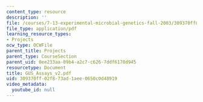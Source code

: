 ```yaml
---
content_type: resource
description: ''
file: /courses/7-13-experimental-microbial-genetics-fall-2003/309370ff02f873ad1aee0650c0d48919_GUS_Assays_v2.pdf
file_type: application/pdf
learning_resource_types:
- Projects
ocw_type: OCWFile
parent_title: Projects
parent_type: CourseSection
parent_uid: 0ee233aa-09b4-a2c7-c626-7ddf6178d945
resourcetype: Document
title: GUS_Assays_v2.pdf
uid: 309370ff-02f8-73ad-1aee-0650c0d48919
video_metadata:
  youtube_id: null
---
```

